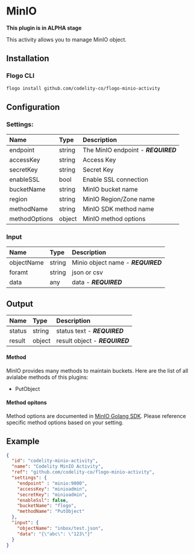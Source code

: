 <!--
title: MinIO
weight: 4705
-->
# MinIO

**This plugin is in ALPHA stage**

This activity allows you to manage MinIO object.

## Installation

### Flogo CLI
```bash
flogo install github.com/codelity-co/flogo-minio-activity
```

## Configuration

### Settings:
  | Name                | Type   | Description
  | :---                | :---   | :---
  | endpoint            | string | The MinIO endpoint - ***REQUIRED***
  | accessKey           | string | Access Key
  | secretKey           | string | Secret Key
  | enableSSL           | bool   | Enable SSL connection
  | bucketName          | string | MinIO bucket name
  | region              | string | MinIO Region/Zone name
  | methodName          | string | MinIO SDK method name
  | methodOptions       | object | MinIO method options

### Input
  | Name                | Type   | Description
  | :---                | :---   | :---
  | objectName          | string | Minio object name - ***REQUIRED***
  | foramt              | string | json or csv
  | data                | any    | data - ***REQUIRED***

## Output
  | Name                | Type   | Description
  | :---                | :---   | :---
  | status              | string | status text - ***REQUIRED***
  | result              | object | result object - ***REQUIRED***

#### Method

MinIO provides many methods to maintain buckets. Here are the list of all avialabe methods of this plugins:

* PutObject

#### Method opitons

Method options are documented in [MinIO Golang SDK](https://docs.min.io/docs/golang-client-api-reference#).  Please reference specific method options based on your setting.

## Example

```json
{
  "id": "codelity-minio-activity",
  "name": "Codelity MinIO Activity",
  "ref": "github.com/codelity-co/flogo-minio-activity",
  "settings": {
    "endpoint" : "minio:9000",
    "accessKey": "minioadmin",
    "secretKey": "minioadmin",
    "enableSsl": false,
    "bucketName": "flogo",
    "methodName": "PutObject"
  },
  "input": {
    "objectName": "inbox/test.json",
    "data": "{\"abc\": \"123\"}"
  }
}
```